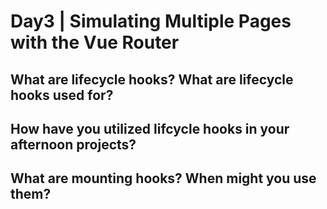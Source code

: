 # Day3 | Simulating Multiple Pages with the Vue Router

## What are lifecycle hooks? What are lifecycle hooks used for?

## How have you utilized lifcycle hooks in your afternoon projects?

## What are mounting hooks? When might you use them?